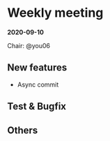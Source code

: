 # Weekly meeting

**2020-09-10**

Chair: @you06

## New features

* Async commit


	
## Test & Bugfix


## Others
